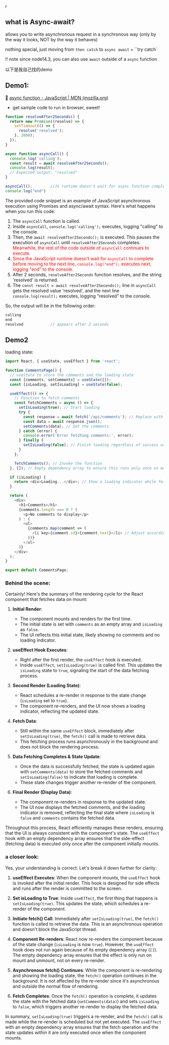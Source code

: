 r



## what is Async-await?



allows you to write asynchronous request in a synchronous way (only by the way it looks, NOT by the way it behaves)

nothing special, just moving from  `then catch` to `async await` + ``try catch`

:bangbang: note since node14.3, you can also use `await` outside of a `async` function





以下是我自己找的demo

## Demo1:

:book: [async function - JavaScript | MDN (mozilla.org)](https://developer.mozilla.org/en-US/docs/Web/JavaScript/Reference/Statements/async_function)

+ get sample code to run in browser, sweet!

```js
function resolveAfter2Seconds() {
  return new Promise((resolve) => {
    setTimeout(() => {
      resolve('resolved');
    }, 2000);
  });
}

async function asyncCall() {
  console.log('calling');
  const result = await resolveAfter2Seconds();
  console.log(result);
  // Expected output: "resolved"
}

asyncCall();		//JS runtime doesn't wait for async function complete, moving to next line
console.log("end")
```

The provided code snippet is an example of JavaScript asynchronous execution using Promises and async/await syntax. Here's what happens when you run this code:

1. The `asyncCall` function is called.
2. Inside `asyncCall`, `console.log('calling');` executes, logging "calling" to the console.
3. Then, the `await resolveAfter2Seconds();` is executed. This pauses the execution of `asyncCall` until `resolveAfter2Seconds` completes. <span style="color: red">Meanwhile, the rest of the code outside of `asyncCall` continues to execute.</span>
4. <span style="color:red">Since the JavaScript runtime doesn't wait for `asyncCall` to complete before moving to the next line, `console.log("end");` executes next, logging "end" to the console.</span>
5. After 2 seconds, `resolveAfter2Seconds` function resolves, and the string 'resolved' is returned.
6. The `const result = await resolveAfter2Seconds();` line in `asyncCall` gets the resolved value 'resolved', and the next line `console.log(result);` executes, logging "resolved" to the console.

So, the output will be in the following order:
```js
calling
end
resolved			// appears after 2 seconds
```





## Demo2

loading state:

```js
import React, { useState, useEffect } from 'react';

function CommentsPage() {
  // useState to store the comments and the loading state
  const [comments, setComments] = useState([]);
  const [isLoading, setIsLoading] = useState(false);

  useEffect(() => {
    // Function to fetch comments
    const fetchComments = async () => {
      setIsLoading(true); // Start loading
      try {
        const response = await fetch('/api/comments'); // Replace with your API endpoint
        const data = await response.json();
        setComments(data); // Set the comments
      } catch (error) {
        console.error('Error fetching comments:', error);
      } finally {
        setIsLoading(false); // Finish loading regardless of success or error
      }
    };

    fetchComments(); // Invoke the function
  }, []); // Empty dependency array to ensure this runs only once on mount

  if (isLoading) {
    return <div>Loading...</div>; // Show a loading indicator while fetching
  }

  return (
    <div>
      <h1>Comments</h1>
      {comments.length === 0 ? (
        <p>No comments to display</p>
      ) : (
        <ul>
          {comments.map(comment => (
            <li key={comment.id}>{comment.text}</li> // Adjust according to your data structure
          ))}
        </ul>
      )}
    </div>
  );
}

export default CommentsPage;

```

### Behind the scene:

Certainly! Here's the summary of the rendering cycle for the React component that fetches data on mount:

1. **Initial Render**: 
   - The component mounts and renders for the first time.
   - The initial state is set with `comments` as an empty array and `isLoading` as `false`.
   - The UI reflects this initial state, likely showing no comments and no loading indicator.

2. **useEffect Hook Executes**:
   - Right after the first render, the `useEffect` hook is executed.
   - Inside `useEffect`, `setIsLoading(true)` is called first. This updates the `isLoading` state to `true`, signaling the start of the data fetching process.

3. **Second Render (Loading State)**:
   - React schedules a re-render in response to the state change (`isLoading` set to `true`).
   - The component re-renders, and the UI now shows a loading indicator, reflecting the updated state.

4. **Fetch Data**:
   - Still within the same `useEffect` block, immediately after `setIsLoading(true)`, the `fetch()` call is made to retrieve data.
   - This fetching process runs asynchronously in the background and does not block the rendering process.

5. **Data Fetching Completes & State Update**:
   - Once the data is successfully fetched, the state is updated again with `setComments(data)` to store the fetched comments and `setIsLoading(false)` to indicate that loading is complete.
   - These state changes trigger another re-render of the component.

6. **Final Render (Display Data)**:
   - The component re-renders in response to the updated state.
   - The UI now displays the fetched comments, and the loading indicator is removed, reflecting the final state where `isLoading` is `false` and `comments` contains the fetched data.

Throughout this process, React efficiently manages these renders, ensuring that the UI is always consistent with the component's state. The `useEffect` hook with an empty dependency array ensures that the side-effect (fetching data) is executed only once after the component initially mounts.



### a closer look: 

Yes, your understanding is correct. Let's break it down further for clarity:

1. **useEffect Executes**: When the component mounts, the `useEffect` hook is invoked after the initial render. This hook is designed for side effects and runs after the render is committed to the screen.

2. **Set isLoading to True**: Inside `useEffect`, the first thing that happens is `setIsLoading(true)`. This updates the state, which schedules a re-render of the component.

3. **Initiate fetch() Call**: Immediately after `setIsLoading(true)`, the `fetch()` function is called to retrieve the data. This is an asynchronous operation and doesn't block the JavaScript thread.

4. **Component Re-renders**: React now re-renders the component because of the state change (`isLoading` is now `true`). However, the `useEffect` hook does not run again because of its empty dependency array (`[]`). The empty dependency array ensures that the effect is only run on mount and unmount, not on every re-render.

5. **Asynchronous fetch() Continues**: While the component is re-rendering and showing the loading state, the `fetch()` operation continues in the background. It is not affected by the re-render since it's asynchronous and outside the normal flow of rendering.

6. **Fetch Completes**: Once the `fetch()` operation is complete, it updates the state with the fetched data (`setComments(data)`) and sets `isLoading` to `false`, which triggers another re-render to display the fetched data.

In summary, `setIsLoading(true)` triggers a re-render, and the `fetch()` call is made while the re-render is scheduled but not yet executed. The `useEffect` with an empty dependency array ensures that the fetch operation and the state updates within it are only executed once when the component mounts.